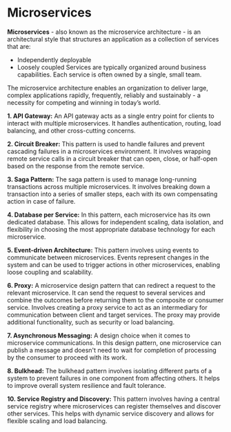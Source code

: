 # Microservices

**Microservices** - also known as the microservice architecture - is an architectural style that structures an application as a collection of services that are:

- Independently deployable
- Loosely coupled
Services are typically organized around business capabilities. Each service is often owned by a single, small team.

The microservice architecture enables an organization to deliver large, complex applications rapidly, frequently, reliably and sustainably - a necessity for competing and winning in today’s world.

**1. API Gateway:** An API gateway acts as a single entry point for clients to interact with multiple microservices. It handles authentication, routing, load balancing, and other cross-cutting concerns.

**2. Circuit Breaker:** This pattern is used to handle failures and prevent cascading failures in a microservices environment. It involves wrapping remote service calls in a circuit breaker that can open, close, or half-open based on the response from the remote service.

**3. Saga Pattern:** The saga pattern is used to manage long-running transactions across multiple microservices. It involves breaking down a transaction into a series of smaller steps, each with its own compensating action in case of failure.

**4. Database per Service:** In this pattern, each microservice has its own dedicated database. This allows for independent scaling, data isolation, and flexibility in choosing the most appropriate database technology for each microservice.

**5. Event-driven Architecture:** This pattern involves using events to communicate between microservices. Events represent changes in the system and can be used to trigger actions in other microservices, enabling loose coupling and scalability.

**6. Proxy:** A microservice design pattern that can redirect a request to the relevant microservice. It can send the request to several services and combine the outcomes before returning them to the composite or consumer service. Involves creating a proxy service to act as an intermediary for communication between client and target services. The proxy may provide additional functionality, such as security or load balancing. 

**7. Asynchronous Messaging:** A design choice when it comes to microservice communications. In this design pattern, one microservice can publish a message and doesn't need to wait for completion of processing by the consumer to proceed with its work. 

**8. Bulkhead:** The bulkhead pattern involves isolating different parts of a system to prevent failures in one component from affecting others. It helps to improve overall system resilience and fault tolerance.

**10. Service Registry and Discovery:** This pattern involves having a central service registry where microservices can register themselves and discover other services. This helps with dynamic service discovery and allows for flexible scaling and load balancing.
